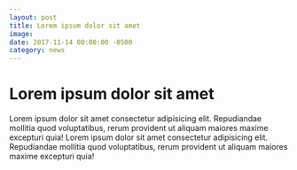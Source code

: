 ```yaml
---
layout: post
title: Lorem ipsum dolor sit amet
image:
date: 2017-11-14 00:00:00 -0500
category: news
---
```


# Lorem ipsum dolor sit amet

Lorem ipsum dolor sit amet consectetur adipisicing elit. Repudiandae
mollitia quod voluptatibus, rerum provident ut aliquam maiores maxime
excepturi quia! Lorem ipsum dolor sit amet consectetur adipisicing elit. Repudiandae
mollitia quod voluptatibus, rerum provident ut aliquam maiores maxime
excepturi quia!
